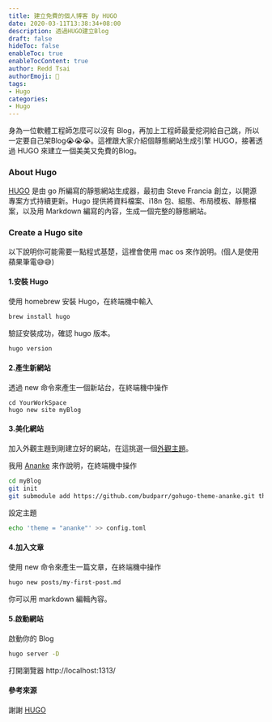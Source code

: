 ```yaml
---
title: 建立免費的個人博客 By HUGO
date: 2020-03-11T13:38:34+08:00
description: 透過HUGO建立Blog
draft: false
hideToc: false
enableToc: true
enableTocContent: true
author: Redd Tsai
authorEmoji: 🐔
tags:
- Hugo
categories:
- Hugo
---
```


身為一位軟體工程師怎麼可以沒有 Blog，再加上工程師最愛挖洞給自己跳，所以一定要自己架Blog😭😭😭。這裡跟大家介紹個靜態網站生成引擎 HUGO，接著透過 HUGO 來建立一個美美又免費的Blog。

<!--more-->

### About Hugo

[HUGO](https://gohugo.io) 是由 go 所編寫的靜態網站生成器，最初由 Steve Francia 創立，以開源專案方式持續更新。Hugo 提供將資料檔案、i18n 包、組態、布局模板、靜態檔案，以及用 Markdown 編寫的內容，生成一個完整的靜態網站。

### Create a Hugo site

以下說明你可能需要一點程式基楚，這裡會使用 mac os 來作說明。(個人是使用蘋果筆電😅😅)

#### 1.安裝 Hugo

使用 homebrew 安裝 Hugo，在終端機中輸入

``` bash
brew install hugo
```

驗証安裝成功，確認 hugo 版本。

``` bash
hugo version
```

#### 2.產生新網站

透過 new 命令來產生一個新站台，在終端機中操作

```
cd YourWorkSpace
hugo new site myBlog
```

#### 3.美化網站

加入外觀主題到剛建立好的網站，在這挑選一個[外觀主題](https://themes.gohugo.io)。

我用 [Ananke](https://themes.gohugo.io/gohugo-theme-ananke/) 來作說明，在終端機中操作

``` bash
cd myBlog
git init
git submodule add https://github.com/budparr/gohugo-theme-ananke.git themes/ananke
```

設定主題

``` bash
echo 'theme = "ananke"' >> config.toml
```

#### 4.加入文章

使用 new 命令來產生一篇文章，在終端機中操作

``` bash
hugo new posts/my-first-post.md
```

你可以用 markdown 編輯內容。

#### 5.啟動網站

啟動你的 Blog

``` bash
hugo server -D
```

打開瀏覽器 http://localhost:1313/

#### 參考來源

謝謝 [HUGO](https://gohugo.io)